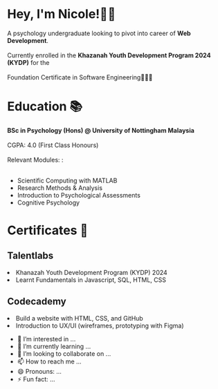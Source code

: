 **Hey, I'm Nicole!**👋🏻
======
A psychology undergraduate looking to pivot into career of **Web Development**. <br></br>
Currently enrolled in the **Khazanah Youth Development Program 2024 (KYDP)** for the  <br></br>
Foundation Certificate in Software Engineering👩🏻‍💻

**Education** 📚
======
**BSc in Psychology (Hons) @ University of Nottingham Malaysia** <br></br>
CGPA: 4.0 (First Class Honours) <br></br>
Relevant Modules: :  <br></br>
<ul>
  <li>Scientific Computing with MATLAB</li>
  <li>Research Methods & Analysis</li>
  <li>Introduction to Psychological Assessments</li>
  <li>Cognitive Psychology</li>
</ul>

**Certificates** 📄
======
## Talentlabs
<li>Khanazah Youth Development Program (KYDP) 2024</li>
<li>Learnt Fundamentals in Javascript, SQL, HTML, CSS</li>

## Codecademy
<li>Build a website with HTML, CSS, and GitHub</li> 
<li>Introduction to UX/UI (wireframes, prototyping with Figma)</li>

- 👀 I’m interested in ...
- 🌱 I’m currently learning ...
- 💞️ I’m looking to collaborate on ...
- 📫 How to reach me ...
- 😄 Pronouns: ...
- ⚡ Fun fact: ...
